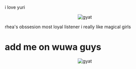i love yuri
<p align="center">
  <img src="https://pm1.aminoapps.com/6395/dca162fa27e110c485c76573d0672cc0afac7d03_00.jpg" alt="gyat" />
</p>
<p align="center">
 

rhea's obssesion most loyal listener
i really like magical girls 

# add me on wuwa guys

<p align="center">
  <img src="https://media.discordapp.net/attachments/1389945422067269664/1400041435885080638/image.png?ex=688b31b1&is=6889e031&hm=13e8900a174a3201953a2cfb8b625a7ba3c980687f1904ff2fe6992ba02bde77&=&format=webp&quality=lossless&width=688&height=386" alt="gyat" />
</p>
<p align="center">
